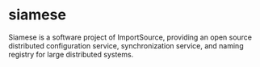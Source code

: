 # siamese
Siamese is a software project of ImportSource, providing an open source distributed configuration service, synchronization service, and naming registry for large distributed systems.
